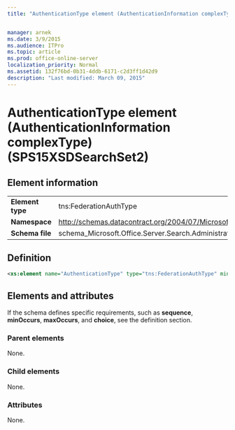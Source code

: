 ```yaml
---
title: "AuthenticationType element (AuthenticationInformation complexType) (SPS15XSDSearchSet2)"


manager: arnek
ms.date: 3/9/2015
ms.audience: ITPro
ms.topic: article
ms.prod: office-online-server
localization_priority: Normal
ms.assetid: 132f76bd-0b31-4ddb-6171-c2d3ff1d42d9
description: "Last modified: March 09, 2015"
---
```


# AuthenticationType element (AuthenticationInformation complexType) (SPS15XSDSearchSet2)

 
  
## Element information

|||
|:-----|:-----|
|**Element type** <br/> |tns:FederationAuthType  <br/> |
|**Namespace** <br/> |http://schemas.datacontract.org/2004/07/Microsoft.Office.Server.Search.Administration  <br/> |
|**Schema file** <br/> |schema_Microsoft.Office.Server.Search.Administration.xsd  <br/> |
   
## Definition

```XML
<xs:element name="AuthenticationType" type="tns:FederationAuthType" minOccurs="0"></xs:element>

```

## Elements and attributes

If the schema defines specific requirements, such as **sequence**, **minOccurs**, **maxOccurs**, and **choice**, see the definition section. 
  
### Parent elements

None.
  
### Child elements

None.
  
### Attributes

None.
  

